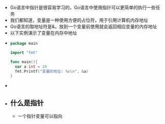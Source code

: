 - Go语言中指针是很容易学习的，Go语言中使用指针可以更简单的执行一些任务
- 我们都知道，变量是一种使用方便的占位符，用于引用计算机内存地址
- Go语言的取地址符是&，放到一个变量前使用就会返回相应变量的内存地址
- 以下实例演示了变量在内存中地址
- ```go
  package main
  
  import "fmt"
  
  func main(){
    var a int = 10
    fmt.Printf("变量的地址: %x\n", &a)
  }
  ```
-
- ## 什么是指针
	- 一个指针变量可以指向